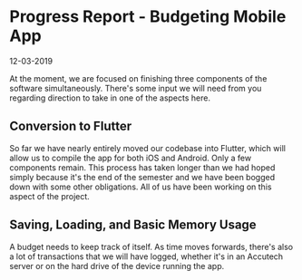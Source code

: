 Progress Report - Budgeting Mobile App
======================================

12-03-2019

At the moment, we are focused on finishing three components of the software simultaneously. There's some input we will need from you regarding direction to take in one of the aspects here.

Conversion to Flutter
---------------------

So far we have nearly entirely moved our codebase into Flutter, which will allow us to compile the app for both iOS and Android. Only a few components remain. This process has taken longer than we had hoped simply because it's the end of the semester and we have been bogged down with some other obligations. All of us have been working on this aspect of the project.

Saving, Loading, and Basic Memory Usage
---------------------------------------

A budget needs to keep track of itself. As time moves forwards, there's also a lot of transactions that we will have logged, whether it's in an Accutech server or on the hard drive of the device running the app.
